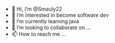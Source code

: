 - 👋 Hi, I’m @Smauly22
- 👀 I’m interested in become software dev
- 🌱 I’m currently learning java
- 💞️ I’m looking to collaborate on ...
- 📫 How to reach me ...

<!---
Smauly22/Smauly22 is a ✨ special ✨ repository because its `README.md` (this file) appears on your GitHub profile.
You can click the Preview link to take a look at your changes.
--->
